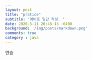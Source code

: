 ```yaml
---
layout: post
title: "pratice"
subtitle: "예비로 일단 작성. "
date: 2020-5-11 20:45:13 -0400
background: '/img/posts/markdown.png'
comments: true
category : java
---
```



연습
